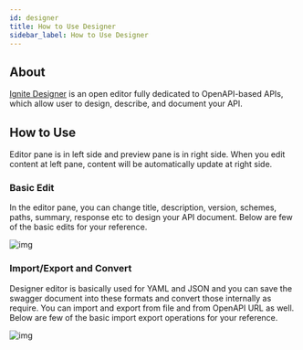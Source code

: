 ```yaml
---
id: designer
title: How to Use Designer
sidebar_label: How to Use Designer
---
```


## About

<a href="https://designer.cgignite.io/" target="_blank">Ignite Designer</a> is an open editor fully dedicated to OpenAPI-based APIs, which allow user to design, describe, and document your API.

## How to Use

Editor pane is in left side and preview pane is in right side. When you edit content at left pane, content will be automatically update at right side.

### Basic Edit

In the editor pane, you can change title, description, version, schemes, paths, summary, response etc to design your API document. Below are few of the basic edits for your reference.

![img](/assets/docs/designer/ignite-designer-edit.gif)

### Import/Export and Convert

Designer editor is basically used for YAML and JSON and you can save the swagger document into these formats and convert those internally as require. You can import and export from file and from OpenAPI URL as well. Below are few of the basic import export operations for your reference.

![img](/assets/docs/designer/ignite-designer-import.gif)
